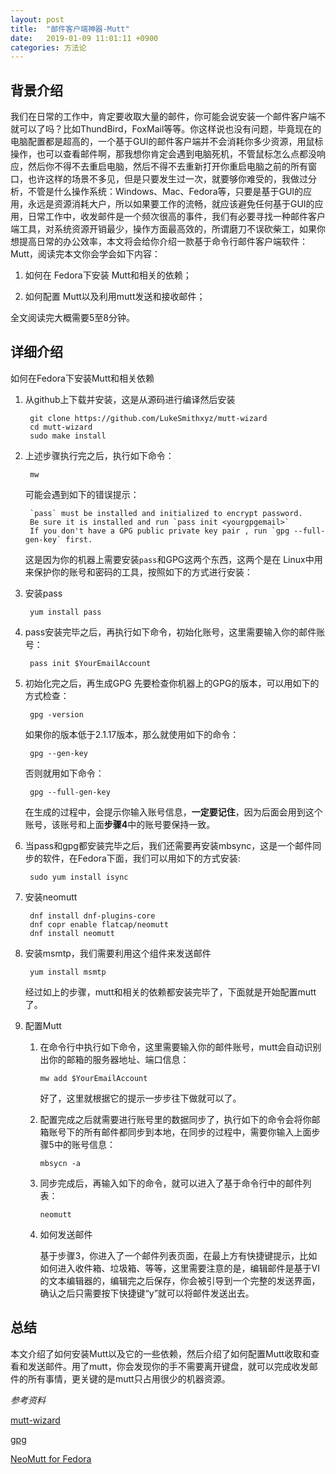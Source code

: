 ```yaml
---
layout: post
title:  "邮件客户端神器-Mutt"
date:   2019-01-09 11:01:11 +0900
categories: 方法论
---
```


## 背景介绍

我们在日常的工作中，肯定要收取大量的邮件，你可能会说安装一个邮件客户端不就可以了吗？比如ThundBird，FoxMail等等。你这样说也没有问题，毕竟现在的电脑配置都是超高的，一个基于GUI的邮件客户端并不会消耗你多少资源，用鼠标操作，也可以查看邮件啊，那我想你肯定会遇到电脑死机，不管鼠标怎么点都没响应，然后你不得不去重启电脑，然后不得不去重新打开你重启电脑之前的所有窗口，也许这样的场景不多见，但是只要发生过一次，就要够你难受的，我做过分析，不管是什么操作系统：Windows、Mac、Fedora等，只要是基于GUI的应用，永远是资源消耗大户，所以如果要工作的流畅，就应该避免任何基于GUI的应用，日常工作中，收发邮件是一个频次很高的事件，我们有必要寻找一种邮件客户端工具，对系统资源开销最少，操作方面最高效的，所谓磨刀不误砍柴工，如果你想提高日常的办公效率，本文将会给你介绍一款基于命令行邮件客户端软件：Mutt，阅读完本文你会学会如下内容：

1. 如何在 Fedora下安装 Mutt和相关的依赖；

2. 如何配置 Mutt以及利用mutt发送和接收邮件；

全文阅读完大概需要5至8分钟。

## 详细介绍

如何在Fedora下安装Mutt和相关依赖

1. 从github上下载并安装，这是从源码进行编译然后安装

        git clone https://github.com/LukeSmithxyz/mutt-wizard
        cd mutt-wizard
        sudo make install

2. 上述步骤执行完之后，执行如下命令：

        mw

   可能会遇到如下的错误提示：

        `pass` must be installed and initialized to encrypt password.
        Be sure it is installed and run `pass init <yourgpgemail>`
        If you don't have a GPG public private key pair , run `gpg --full-gen-key` first.

   这是因为你的机器上需要安装`pass`和GPG这两个东西，这两个是在 Linux中用来保护你的账号和密码的工具，按照如下的方式进行安装：

4. 安装pass

        yum install pass

5. pass安装完毕之后，再执行如下命令，初始化账号，这里需要输入你的邮件账号：

        pass init $YourEmailAccount

6. 初始化完之后，再生成GPG
   先要检查你机器上的GPG的版本，可以用如下的方式检查：

        gpg -version

   如果你的版本低于2.1.17版本，那么就使用如下的命令：

        gpg --gen-key

   否则就用如下命令：

        gpg --full-gen-key

   在生成的过程中，会提示你输入账号信息，**一定要记住**，因为后面会用到这个账号，该账号和上面**步骤4**中的账号要保持一致。

6. 当pass和gpg都安装完毕之后，我们还需要再安装mbsync，这是一个邮件同步的软件，在Fedora下面，我们可以用如下的方式安装:

        sudo yum install isync

7. 安装neomutt

        dnf install dnf-plugins-core
        dnf copr enable flatcap/neomutt
        dnf install neomutt

8. 安装msmtp，我们需要利用这个组件来发送邮件

        yum install msmtp

   经过如上的步骤，mutt和相关的依赖都安装完毕了，下面就是开始配置mutt了。

9. 配置Mutt

     1. 在命令行中执行如下命令，这里需要输入你的邮件账号，mutt会自动识别出你的邮箱的服务器地址、端口信息：

            mw add $YourEmailAccount

        好了，这里就根据它的提示一步步往下做就可以了。

     2. 配置完成之后就需要进行账号里的数据同步了，执行如下的命令会将你邮箱账号下的所有邮件都同步到本地，在同步的过程中，需要你输入上面步骤5中的账号信息：

            mbsycn -a 

     3. 同步完成后，再输入如下的命令，就可以进入了基于命令行中的邮件列表：

            neomutt

     4. 如何发送邮件
     
        基于步骤3，你进入了一个邮件列表页面，在最上方有快捷键提示，比如如何进入收件箱、垃圾箱、等等，这里需要注意的是，编辑邮件是基于VI的文本编辑器的，编辑完之后保存，你会被引导到一个完整的发送界面，确认之后只需要按下快捷键“y”就可以将邮件发送出去。

## 总结

本文介绍了如何安装Mutt以及它的一些依赖，然后介绍了如何配置Mutt收取和查看和发送邮件。用了mutt，你会发现你的手不需要离开键盘，就可以完成收发邮件的所有事情，更关键的是mutt只占用很少的机器资源。

*参考资料*

[mutt-wizard](https://github.com/LukeSmithxyz/mutt-wizard)

[gpg](http://irtfweb.ifa.hawaii.edu/~lockhart/gpg/)

[NeoMutt for Fedora](https://neomutt.org/distro/fedora)